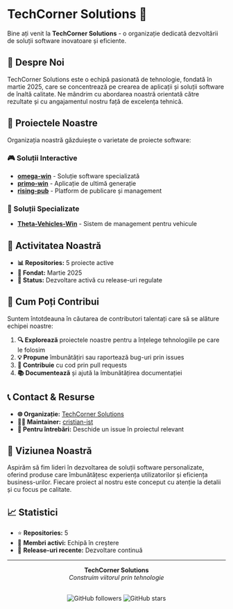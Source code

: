 # TechCorner Solutions 🚀

Bine ați venit la **TechCorner Solutions** - o organizație dedicată dezvoltării de soluții software inovatoare și eficiente.

## 🏢 Despre Noi

TechCorner Solutions este o echipă pasionată de tehnologie, fondată în martie 2025, care se concentrează pe crearea de aplicații și soluții software de înaltă calitate. Ne mândrim cu abordarea noastră orientată către rezultate și cu angajamentul nostru față de excelența tehnică.

## 📂 Proiectele Noastre

Organizația noastră găzduiește o varietate de proiecte software:

### 🎮 Soluții Interactive
- **[omega-win](https://github.com/TechCorner-Solutions/omega-win)** - Soluție software specializată
- **[primo-win](https://github.com/TechCorner-Solutions/primo-win)** - Aplicație de ultimă generație
- **[rising-pub](https://github.com/TechCorner-Solutions/rising-pub)** - Platform de publicare și management

### 🚗 Soluții Specializate
- **[Theta-Vehicles-Win](https://github.com/TechCorner-Solutions/Theta-Vehicles-Win)** - Sistem de management pentru vehicule

## 🌟 Activitatea Noastră

- **📊 Repositories:** 5 proiecte active
- **📅 Fondat:** Martie 2025
- **🔄 Status:** Dezvoltare activă cu release-uri regulate

## 🤝 Cum Poți Contribui

Suntem întotdeauna în căutarea de contributori talentați care să se alăture echipei noastre:

1. **🔍 Explorează** proiectele noastre pentru a înțelege tehnologiile pe care le folosim
2. **💡 Propune** îmbunătățiri sau raportează bug-uri prin issues
3. **🔧 Contribuie** cu cod prin pull requests
4. **📚 Documentează** și ajută la îmbunătățirea documentației

## 📞 Contact & Resurse

- **🌐 Organizație:** [TechCorner Solutions](https://github.com/TechCorner-Solutions)
- **👨‍💻 Maintainer:** [cristian-ist](https://github.com/cristian-ist)
- **📧 Pentru întrebări:** Deschide un issue în proiectul relevant

## 🎯 Viziunea Noastră

Aspirăm să fim lideri în dezvoltarea de soluții software personalizate, oferind produse care îmbunătățesc experiența utilizatorilor și eficiența business-urilor. Fiecare proiect al nostru este conceput cu atenție la detalii și cu focus pe calitate.

## 📈 Statistici

- ⭐ **Repositories:** 5
- 👥 **Membri activi:** Echipă în creștere
- 🚀 **Release-uri recente:** Dezvoltare continuă

---

<div align="center">
  <strong>TechCorner Solutions</strong><br>
  <em>Construim viitorul prin tehnologie</em><br><br>
  
  ![GitHub followers](https://img.shields.io/github/followers/TechCorner-Solutions?style=social)
  ![GitHub stars](https://img.shields.io/github/stars/TechCorner-Solutions?style=social)
</div>
